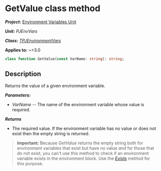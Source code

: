 # GetValue class method

***Project:*** [Environment Variables Unit](../API.md)

***Unit:*** _PJEnvVars_

***Class:*** [_TPJEnvironmentVars_](./TPJEnvironmentVars.md)

**Applies to:** ~>3.0

```pascal
class function GetValue(const VarName: string): string;
```

## Description

Returns the value of a given environment variable.

***Parameters:***

* _VarName_ -- The name of the environment variable whose value is required.

***Returns***

* The required value. If the environment variable has no value or does not exist then the empty string is returned.

> **Important:** Because _GetValue_ returns the empty string both for environment variables that exist but have no value _and_ for those that do not exist, you can't use this method to check if an environment variable exists in the environment block. Use the [_Exists_](./TPJEnvironmentVars-Exists.md) method for this purpose.
